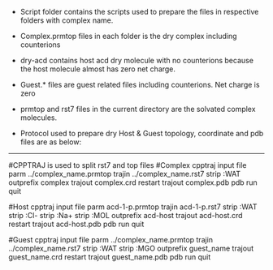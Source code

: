 - Script folder contains the scripts used to prepare the files in respective folders with complex name.
- Complex.prmtop files in each folder is the dry complex including counterions
- dry-acd contains host acd dry molecule with no counterions because the host molecule almost has zero net charge.
- Guest.* files are guest related files including counterions. Net charge is zero
- prmtop and rst7 files in the current directory are the solvated complex molecules.

- Protocol used to prepare dry Host & Guest topology, coordinate and pdb files are as below:
---------------------------------------------------------------------------------------------------------
#CPPTRAJ is used to split rst7 and top files
#Complex cpptraj input file
parm ../complex_name.prmtop
trajin ../complex_name.rst7
strip :WAT outprefix complex
trajout complex.crd restart
trajout complex.pdb pdb
run
quit

#Host cpptraj input file
parm acd-1-p.prmtop
trajin acd-1-p.rst7
strip :WAT
strip :Cl-
strip :Na+
strip :MOL outprefix acd-host
trajout acd-host.crd restart
trajout acd-host.pdb pdb
run
quit

#Guest cpptraj input file
parm ../complex_name.prmtop
trajin ../complex_name.rst7
strip :WAT
strip :MGO outprefix guest_name
trajout guest_name.crd restart
trajout guest_name.pdb pdb
run
quit


